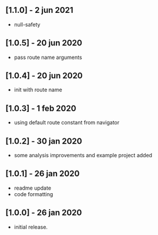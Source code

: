 ## [1.1.0] - 2 jun 2021
* null-safety

## [1.0.5] - 20 jun 2020
* pass route name arguments

## [1.0.4] - 20 jun 2020
* init with route name

## [1.0.3] - 1 feb 2020
* using default route constant from navigator

## [1.0.2] - 30 jan 2020
* some analysis improvements and example project added

## [1.0.1] - 26 jan 2020
* readme update
* code formatting

## [1.0.0] - 26 jan 2020
* initial release.
